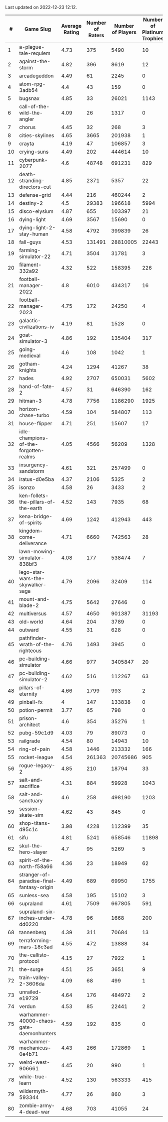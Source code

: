 Last updated on 2022-12-23 12:12.


|#|Game Slug|Average Rating|Number of Raters|Number of Players|Number of Platinum Trophies|Max Rarity (%)|
|---|---|---|---|---|---|---|
|1|a-plague-tale-requiem|4.73|375|5490|10|92|
|2|against-the-storm|4.82|396|8619|12|33|
|3|arcadegeddon|4.49|61|2245|0|92|
|4|atom-rpg-3adb54|4.4|43|159|0|98|
|5|bugsnax|4.85|33|26021|1143|97|
|6|call-of-the-wild-the-angler|4.09|26|1317|0|40|
|7|chorus|4.45|32|268|3|85|
|8|cities-skylines|4.65|3665|201938|1|72|
|9|crayta|4.19|47|106857|3|23|
|10|crying-suns|4.49|202|444614|10|65|
|11|cyberpunk-2077|4.6|48748|691231|829|63|
|12|death-stranding-directors-cut|4.85|2371|5357|22|92|
|13|defense-grid|4.44|216|460244|2|80|
|14|destiny-2|4.5|29383|196618|5994|94|
|15|disco-elysium|4.87|655|103397|21|28|
|16|dying-light|4.69|3567|15690|0|96|
|17|dying-light-2-stay-human|4.58|4792|399839|26|3|
|18|fall-guys|4.53|131491|28810005|22443|7|
|19|farming-simulator-22|4.71|3504|31781|3|79|
|20|filament-332a92|4.32|522|158395|226|93|
|21|football-manager-2022|4.8|6010|434317|16|49|
|22|football-manager-2023|4.75|172|24250|4|79|
|23|galactic-civilizations-iv|4.19|81|1528|0|82|
|24|goat-simulator-3|4.86|192|135404|317|91|
|25|going-medieval|4.6|108|1042|1|67|
|26|gotham-knights|4.24|1294|41267|38|15|
|27|hades|4.92|2707|650031|5602|89|
|28|hand-of-fate-2|4.57|31|646390|162|72|
|29|hitman-3|4.78|7756|1186290|1925|48|
|30|horizon-chase-turbo|4.59|104|584807|113|87|
|31|house-flipper|4.71|251|15607|17|94|
|32|idle-champions-of-the-forgotten-realms|4.05|4566|56209|1328|12|
|33|insurgency-sandstorm|4.61|321|257499|0|6|
|34|iratus-d0e5ba|4.37|2106|5325|2|86|
|35|isonzo|4.58|26|3433|2|59|
|36|ken-follets-the-pillars-of-the-earth|4.52|143|7935|68|47|
|37|kena-bridge-of-spirits|4.69|1242|412943|443|94|
|38|kingdom-come-deliverance|4.71|6660|742563|28|30|
|39|lawn-mowing-simulator-838bf3|4.08|177|538474|7|86|
|40|lego-star-wars-the-skywalker-saga|4.79|2096|32409|114|97|
|41|mount-and-blade-2|4.75|5642|27646|0|17|
|42|multiversus|4.57|4650|901387|31193|77|
|43|old-world|4.64|204|3789|0|84|
|44|outward|4.55|31|628|0|75|
|45|pathfinder-wrath-of-the-righteous|4.76|1493|3945|0|46|
|46|pc-building-simulator|4.66|977|3405847|20|48|
|47|pc-building-simulator-2|4.62|516|112267|63|75|
|48|pillars-of-eternity|4.66|1799|993|2|80|
|49|pinball-fx|4|147|133838|0|86|
|50|potion-permit|3.77|65|798|0|98|
|51|prison-architect|4.6|354|35276|1|32|
|52|pubg-59c1d9|4.03|79|89073|0|72|
|53|railgrade|4.54|80|14943|10|98|
|54|ring-of-pain|4.58|1446|213332|166|96|
|55|rocket-league|4.54|261363|20745686|905|77|
|56|rogue-legacy-2|4.85|210|18794|33|2|
|57|salt-and-sacrifice|4.31|884|59928|1043|91|
|58|salt-and-sanctuary|4.6|258|498190|1203|83|
|59|session-skate-sim|4.62|43|845|0|25|
|60|shop-titans-d95c1c|3.98|4228|112399|35|97|
|61|sifu|4.81|5241|658546|11898|96|
|62|skul-the-hero-slayer|4.7|95|5269|5|96|
|63|spirit-of-the-north-f58a66|4.36|23|18949|62|63|
|64|stranger-of-paradise-final-fantasy-origin|4.49|689|69950|1755|98|
|65|sunless-sea|4.58|195|15102|3|37|
|66|supraland|4.61|7509|667805|591|99|
|67|supraland-six-inches-under-dd0220|4.78|96|1668|200|99|
|68|tannenberg|4.39|311|70684|13|87|
|69|terraforming-mars-18c3ad|4.55|472|13888|34|50|
|70|the-callisto-protocol|4.15|27|7922|1|92|
|71|the-surge|4.51|25|3651|9|94|
|72|train-valley-2-3606da|4.09|68|499|1|88|
|73|unrailed-e19729|4.64|176|484972|2|6|
|74|verdun|4.53|85|22441|2|75|
|75|warhammer-40000-chaos-gate-daemonhunters|4.59|192|835|0|60|
|76|warhammer-mechanicus-0e4b71|4.43|266|172869|1|25|
|77|weird-west-906661|4.45|20|990|1|83|
|78|while-true-learn|4.52|130|563333|415|93|
|79|wildermyth-593344|4.77|26|860|3|9|
|80|zombie-army-4-dead-war|4.68|703|41055|24|67|
